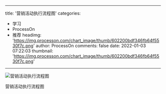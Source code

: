 
---
title: '营销活动执行流程图'
categories: 
 - 学习
 - ProcessOn
 - 推荐
headimg: 'https://img.processon.com/chart_image/thumb/602200bdf346fb64f5530f7c.png'
author: ProcessOn
comments: false
date: 2022-01-03 07:22:03
thumbnail: 'https://img.processon.com/chart_image/thumb/602200bdf346fb64f5530f7c.png'
---

<div>   
<img class="thumb" alt="营销活动执行流程图" src="https://img.processon.com/chart_image/thumb/602200bdf346fb64f5530f7c.png" referrerpolicy="no-referrer">
<p>营销活动执行流程图</p>  
</div>
            
